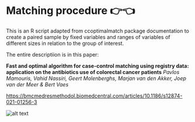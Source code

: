 # Matching procedure :point_right::point_left:

This is an R script adapted from ccoptimalmatch package documentation to create a paired sample by fixed variables and ranges of variables of different sizes in relation to the group of interest.

The entire descriptiion is in this paper:

**Fast and optimal algorithm for case-control matching using registry data: application on the antibiotics use of colorectal cancer patients**
*Pavlos Mamouris, Vahid Nassiri, Geert Molenberghs, Marjan van den Akker, Joep van der Meer & Bert Vaes* 

https://bmcmedresmethodol.biomedcentral.com/articles/10.1186/s12874-021-01256-3

![alt text](http://url/to/img.png](https://media.springernature.com/full/springer-static/image/art%3A10.1186%2Fs12874-021-01256-3/MediaObjects/12874_2021_1256_Fig1_HTML.png?as=webp)https://media.springernature.com/full/springer-static/image/art%3A10.1186%2Fs12874-021-01256-3/MediaObjects/12874_2021_1256_Fig1_HTML.png?as=webp)
